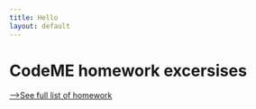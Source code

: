 ```yaml
---
title: Hello
layout: default
---
```

# CodeME homework excersises
<a href="https://wiktort.github.io/CodeME/index.html">-->See full list of homework</a>

